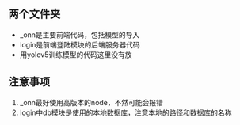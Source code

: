 ## 两个文件夹

* _onn是主要前端代码，包括模型的导入
* login是前端登陆模块的后端服务器代码
* 用yolov5训练模型的代码这里没有放



## 注意事项

1. _onn最好使用高版本的node，不然可能会报错
2. login中db模块是使用的本地数据库，注意本地的路径和数据库的名称

